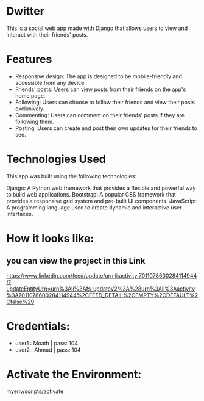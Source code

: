 # Dwitter
This is a social web app made with Django that allows users to view and interact with their friends' posts.

# Features
* Responsive design: The app is designed to be mobile-friendly and accessible from any device.
* Friends' posts: Users can view posts from their friends on the app's home page.
* Following: Users can choose to follow their friends and view their posts exclusively.
* Commenting: Users can comment on their friends' posts if they are following them.
* Posting: Users can create and post their own updates for their friends to see.

# Technologies Used
This app was built using the following technologies:

Django: A Python web framework that provides a flexible and powerful way to build web applications.
Bootstrap: A popular CSS framework that provides a responsive grid system and pre-built UI components.
JavaScript: A programming language used to create dynamic and interactive user interfaces.

# How it looks like:
## you can view the project in this Link
https://www.linkedin.com/feed/update/urn:li:activity:7011078600284114944/?updateEntityUrn=urn%3Ali%3Afs_updateV2%3A%28urn%3Ali%3Aactivity%3A7011078600284114944%2CFEED_DETAIL%2CEMPTY%2CDEFAULT%2Cfalse%29

# Credentials:
* user1 : Moath | pass: 104
* user2 : Ahmad | pass: 104

# Activate the Environment:
myenv/scripts/activate


